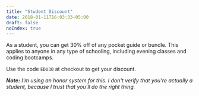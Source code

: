 ```yaml
---
title: "Student Discount"
date: 2018-01-11T16:03:33-05:00
draft: false
noIndex: true
---
```


As a student, you can get 30% off of any pocket guide or bundle. This applies to anyone in any type of schooling, including evening classes and coding bootcamps.

Use the code `EDU30` at checkout to get your discount.

*__Note:__* *I'm using an honor system for this. I don't verify that you're actually a student, because I trust that you'll do the right thing.*